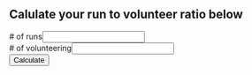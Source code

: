 <script src="https://ajax.googleapis.com/ajax/libs/angularjs/1.6.4/angular.min.js"></script>
## Calulate your run to volunteer ratio below




<script>
  function myFunction() {
    var runs = document.getElementById("runs").value;
    var vols = document.getElementById("vols").value;
  
    document.getElementById("p1").innerHTML = runs/vols + ":1" ;
}
</script>

<div>
  <div><span># of runs</span><span><input type="number" name="runs" id="runs" value="" /></span><br>
  <div><span># of volunteering</span><span><input type="number" name="vols" id="vols" value="" /></span>
</div>
    <button onclick="myFunction()">Calculate</button>
    <p id="p1"></p>

